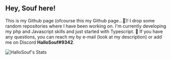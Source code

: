 ## Hey, Souf here!

This is my Github page (ofcourse this my Github page...🤣)! I drop some random repositories where I have been working on. I'm currently developing my php and Javascript skills and just started with Typescript. 🙌 If you have any questions, you can reach my by e-mail (look at my description) or add me on Discord **HalloSouf#9342**.

![HalloSouf's Stats](https://github-readme-stats.vercel.app/api?username=HalloSouf)

